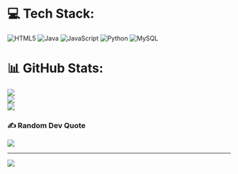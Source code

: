 # 💻 Tech Stack:
![HTML5](https://img.shields.io/badge/html5-%23E34F26.svg?style=for-the-badge&logo=html5&logoColor=white) ![Java](https://img.shields.io/badge/java-%23ED8B00.svg?style=for-the-badge&logo=openjdk&logoColor=white) ![JavaScript](https://img.shields.io/badge/javascript-%23323330.svg?style=for-the-badge&logo=javascript&logoColor=%23F7DF1E) ![Python](https://img.shields.io/badge/python-3670A0?style=for-the-badge&logo=python&logoColor=ffdd54) ![MySQL](https://img.shields.io/badge/mysql-%2300000f.svg?style=for-the-badge&logo=mysql&logoColor=white)
# 📊 GitHub Stats:
![](https://github-readme-stats.vercel.app/api?username=notc1ph3r&theme=dark&hide_border=false&include_all_commits=false&count_private=false)<br/>
![](https://github-readme-streak-stats.herokuapp.com/?user=notc1ph3r&theme=dark&hide_border=false)<br/>
![](https://github-readme-stats.vercel.app/api/top-langs/?username=notc1ph3r&theme=dark&hide_border=false&include_all_commits=false&count_private=false&layout=compact)

### ✍️ Random Dev Quote
![](https://quotes-github-readme.vercel.app/api?type=horizontal&theme=dark)

---
[![](https://visitcount.itsvg.in/api?id=notc1ph3r&icon=0&color=0)](https://visitcount.itsvg.in)

<!-- Proudly created with GPRM ( https://gprm.itsvg.in ) -->
